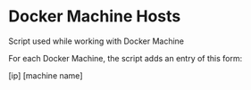 # Docker Machine Hosts

Script used while working with Docker Machine

For each Docker Machine, the script adds an entry of this form:

[ip]  [machine name]
